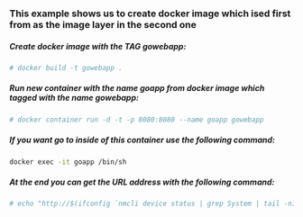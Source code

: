 
### This example shows us to create docker image which ised first from as the image layer in the second one

##### Create docker image with the TAG *gowebapp*:
```bash
# docker build -t gowebapp .
```
##### Run new container with the name *goapp* from docker image which tagged with the name *gowebapp*:
```bash
# docker container run -d -t -p 8080:8080 --name goapp gowebapp
```

##### If you want go to inside of this container use the following command:
```bash
docker exec -it goapp /bin/sh
```

##### At the end you can get the URL address with the following command:
```bash
# echo "http://$(ifconfig `nmcli device status | grep System | tail -n1 | awk '{ print $1 }'` | grep 'inet ' | awk '{ print $2 }'):8080/view/test"
```
